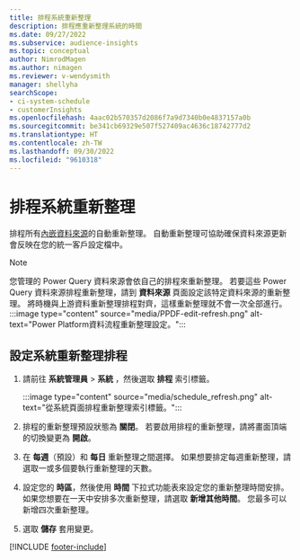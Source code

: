 ```yaml
---
title: 排程系統重新整理
description: 排程應重新整理系統的時間
ms.date: 09/27/2022
ms.subservice: audience-insights
ms.topic: conceptual
author: NimrodMagen
ms.author: nimagen
ms.reviewer: v-wendysmith
manager: shellyha
searchScope:
- ci-system-schedule
- customerInsights
ms.openlocfilehash: 4aac02b570357d2086f7a9d7340b0e4837157a0b
ms.sourcegitcommit: be341cb69329e507f527409ac4636c18742777d2
ms.translationtype: HT
ms.contentlocale: zh-TW
ms.lasthandoff: 09/30/2022
ms.locfileid: "9610318"
---
```

# <a name="schedule-system-refresh"></a>排程系統重新整理

排程所有[內嵌資料來源](data-sources.md)的自動重新整理。 自動重新整理可協助確保資料來源更新會反映在您的統一客戶設定檔中。

> [!NOTE]
> 您管理的 Power Query 資料來源會依自己的排程來重新整理。 若要這些 Power Query 資料來源排程重新整理，請到 **資料來源** 頁面設定該特定資料來源的重新整理。 將時機與上游資料重新整理排程對齊，這樣重新整理就不會一次全部進行。
> :::image type="content" source="media/PPDF-edit-refresh.png" alt-text="Power Platform資料流程重新整理設定。":::

## <a name="set-system-refresh-schedule"></a>設定系統重新整理排程

1. 請前往 **系統管理員** > **系統** ，然後選取 **排程** 索引標籤。

   :::image type="content" source="media/schedule_refresh.png" alt-text="從系統頁面排程重新整理索引標籤。":::

1. 排程的重新整理預設狀態為 **關閉**。 若要啟用排程的重新整理，請將畫面頂端的切換變更為 **開啟**。

1. 在 **每週**（預設）和 **每日** 重新整理之間選擇。 如果想要排定每週重新整理，請選取一或多個要執行重新整理的天數。

1. 設定您的 **時區**，然後使用 **時間** 下拉式功能表來設定您的重新整理時間安排。 如果您想要在一天中安排多次重新整理，請選取 **新增其他時間**。 您最多可以新增四次重新整理。

1. 選取 **儲存** 套用變更。

[!INCLUDE [footer-include](includes/footer-banner.md)]
